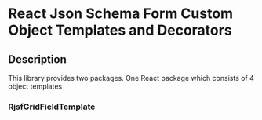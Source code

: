# React Json Schema Form Custom Object Templates and Decorators

## Description

This library provides two packages. One React package which consists of 4 object templates

### RjsfGridFieldTemplate

